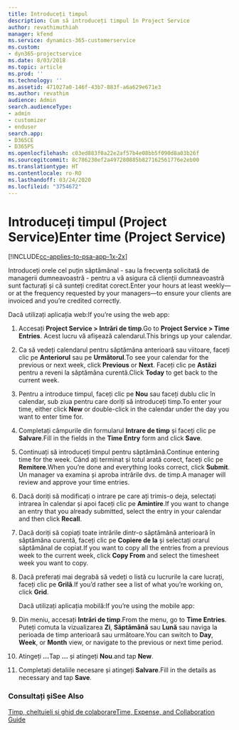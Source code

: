 ```yaml
---
title: Introduceți timpul
description: Cum să introduceți timpul în Project Service
author: revathimuthiah
manager: kfend
ms.service: dynamics-365-customerservice
ms.custom:
- dyn365-projectservice
ms.date: 8/03/2018
ms.topic: article
ms.prod: ''
ms.technology: ''
ms.assetid: 471027a0-146f-43b7-883f-a6a629e671e3
ms.author: revathim
audience: Admin
search.audienceType:
- admin
- customizer
- enduser
search.app:
- D365CE
- D365PS
ms.openlocfilehash: c03ed883f0a22e2af57b4e08bb5f090d8a03b26f
ms.sourcegitcommit: 8c786230ef2a497280885b827162561776e2eb00
ms.translationtype: HT
ms.contentlocale: ro-RO
ms.lasthandoff: 03/24/2020
ms.locfileid: "3754672"
---
```

# <a name="enter-time-project-service"></a><span data-ttu-id="658cf-103">Introduceți timpul (Project Service)</span><span class="sxs-lookup"><span data-stu-id="658cf-103">Enter time (Project Service)</span></span>

[!INCLUDE[cc-applies-to-psa-app-1x-2x](../includes/cc-applies-to-psa-app-1x-2x.md)]

<span data-ttu-id="658cf-104">Introduceți orele cel puțin săptămânal - sau la frecvența solicitată de managerii dumneavoastră - pentru a vă asigura că clienții dumneavoastră sunt facturați și că sunteți creditat corect.</span><span class="sxs-lookup"><span data-stu-id="658cf-104">Enter your hours at least weekly—or at the frequency requested by your managers—to ensure your clients are invoiced and you’re credited correctly.</span></span>  
  
 <span data-ttu-id="658cf-105">Dacă utilizați aplicația web:</span><span class="sxs-lookup"><span data-stu-id="658cf-105">If you’re using the web app:</span></span>  
  
1. <span data-ttu-id="658cf-106">Accesați **Project Service > Intrări de timp**.</span><span class="sxs-lookup"><span data-stu-id="658cf-106">Go to **Project Service > Time Entries**.</span></span> <span data-ttu-id="658cf-107">Acest lucru vă afișează calendarul.</span><span class="sxs-lookup"><span data-stu-id="658cf-107">This brings up your calendar.</span></span>  
  
2. <span data-ttu-id="658cf-108">Ca să vedeți calendarul pentru săptămâna anterioară sau viitoare, faceți clic pe **Anteriorul** sau pe **Următorul**.</span><span class="sxs-lookup"><span data-stu-id="658cf-108">To see your calendar for the previous or next week, click **Previous** or **Next**.</span></span> <span data-ttu-id="658cf-109">Faceți clic pe **Astăzi** pentru a reveni la săptămâna curentă.</span><span class="sxs-lookup"><span data-stu-id="658cf-109">Click **Today** to get back to the current week.</span></span>  
  
3. <span data-ttu-id="658cf-110">Pentru a introduce timpul, faceți clic pe **Nou** sau faceți dublu clic în calendar, sub ziua pentru care doriți să introduceți timp.</span><span class="sxs-lookup"><span data-stu-id="658cf-110">To enter your time, either click **New** or double-click in the calendar under the day you want to enter time for.</span></span>  
  
4. <span data-ttu-id="658cf-111">Completați câmpurile din formularul **Intrare de timp** și faceți clic pe **Salvare**.</span><span class="sxs-lookup"><span data-stu-id="658cf-111">Fill in the fields in the **Time Entry** form and click **Save**.</span></span>  
  
5. <span data-ttu-id="658cf-112">Continuați să introduceți timpul pentru săptămână.</span><span class="sxs-lookup"><span data-stu-id="658cf-112">Continue entering time for the week.</span></span> <span data-ttu-id="658cf-113">Când ați terminat și totul arată corect, faceți clic pe **Remitere**.</span><span class="sxs-lookup"><span data-stu-id="658cf-113">When you’re done and everything looks correct, click **Submit**.</span></span> <span data-ttu-id="658cf-114">Un manager va examina și aproba intrările dvs. de timp.</span><span class="sxs-lookup"><span data-stu-id="658cf-114">A manager will review and approve your time entries.</span></span>  
  
6. <span data-ttu-id="658cf-115">Dacă doriți să modificați o intrare pe care ați trimis-o deja, selectați intrarea în calendar și apoi faceți clic pe **Amintire**.</span><span class="sxs-lookup"><span data-stu-id="658cf-115">If you want to change an entry that you already submitted, select the entry in your calendar and then click **Recall**.</span></span>  
  
7. <span data-ttu-id="658cf-116">Dacă doriți să copiați toate intrările dintr-o săptămână anterioară în săptămâna curentă, faceți clic pe **Copiere de la** și selectați orarul săptămânal de copiat.</span><span class="sxs-lookup"><span data-stu-id="658cf-116">If you want to copy all the entries from a previous week to the current week, click **Copy From** and select the timesheet week you want to copy.</span></span>  
  
8. <span data-ttu-id="658cf-117">Dacă preferați mai degrabă să vedeți o listă cu lucrurile la care lucrați, faceți clic pe **Grilă**.</span><span class="sxs-lookup"><span data-stu-id="658cf-117">If you’d rather see a list of what you’re working on, click **Grid**.</span></span>  
  
   <span data-ttu-id="658cf-118">Dacă utilizați aplicația mobilă:</span><span class="sxs-lookup"><span data-stu-id="658cf-118">If you’re using the mobile app:</span></span>  
  
9. <span data-ttu-id="658cf-119">Din meniu, accesați **Intrări de timp**.</span><span class="sxs-lookup"><span data-stu-id="658cf-119">From the menu, go to **Time Entries**.</span></span>     <span data-ttu-id="658cf-120">Puteți comuta la vizualizarea **Zi**, **Săptămână** sau **Lună** sau naviga la perioada de timp anterioară sau următoare.</span><span class="sxs-lookup"><span data-stu-id="658cf-120">You can switch to **Day**, **Week**, or **Month** view, or navigate to the previous or next time period.</span></span>  
  
10. <span data-ttu-id="658cf-121">Atingeți **…**</span><span class="sxs-lookup"><span data-stu-id="658cf-121">Tap **…**</span></span> <span data-ttu-id="658cf-122">și atingeți **Nou**.</span><span class="sxs-lookup"><span data-stu-id="658cf-122">and tap **New**.</span></span>  
  
11. <span data-ttu-id="658cf-123">Completați detaliile necesare și atingeți **Salvare**.</span><span class="sxs-lookup"><span data-stu-id="658cf-123">Fill in the details as necessary and tap **Save**.</span></span>  
  
### <a name="see-also"></a><span data-ttu-id="658cf-124">Consultați și</span><span class="sxs-lookup"><span data-stu-id="658cf-124">See Also</span></span>  
 [<span data-ttu-id="658cf-125">Timp, cheltuieli și ghid de colaborare</span><span class="sxs-lookup"><span data-stu-id="658cf-125">Time, Expense, and Collaboration Guide</span></span>](../project-service/time-expense-collaboration-guide.md)
